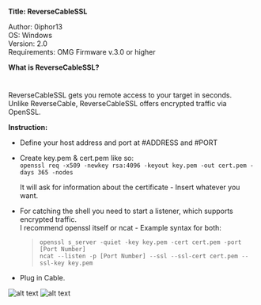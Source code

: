 **Title: ReverseCableSSL**

<p>Author: 0iphor13<br>
OS: Windows<br>
Version: 2.0<br>
Requirements: OMG Firmware v.3.0 or higher</p>

**What is ReverseCableSSL?**
#
<p>ReverseCableSSL gets you remote access to your target in seconds.<br>
Unlike ReverseCable, ReverseCableSSL offers encrypted traffic via OpenSSL.</p>


**Instruction:**
- Define your host address and port at #ADDRESS and #PORT<br>
- Create key.pem & cert.pem like so: <br>
	```openssl req -x509 -newkey rsa:4096 -keyout key.pem -out cert.pem -days 365 -nodes```
	<p>It will ask for information about the certificate - Insert whatever you want.</p>

- For catching the shell you need to start a listener, which supports encrypted traffic.<br>
I recommend openssl itself or ncat - Example syntax for both:<br>
	> `openssl s_server -quiet -key key.pem -cert cert.pem -port [Port Number]` <br>
	> `ncat --listen -p [Port Number] --ssl --ssl-cert cert.pem --ssl-key key.pem`</p>

- Plug in Cable.

![alt text](https://github.com/0iphor13/omg-payloads/blob/master/payloads/library/remote_access/ReverseCableSSL/CreateCert.png)
![alt text](https://github.com/0iphor13/omg-payloads/blob/master/payloads/library/remote_access/ReverseCableSSL/StartScreen.jpg)
